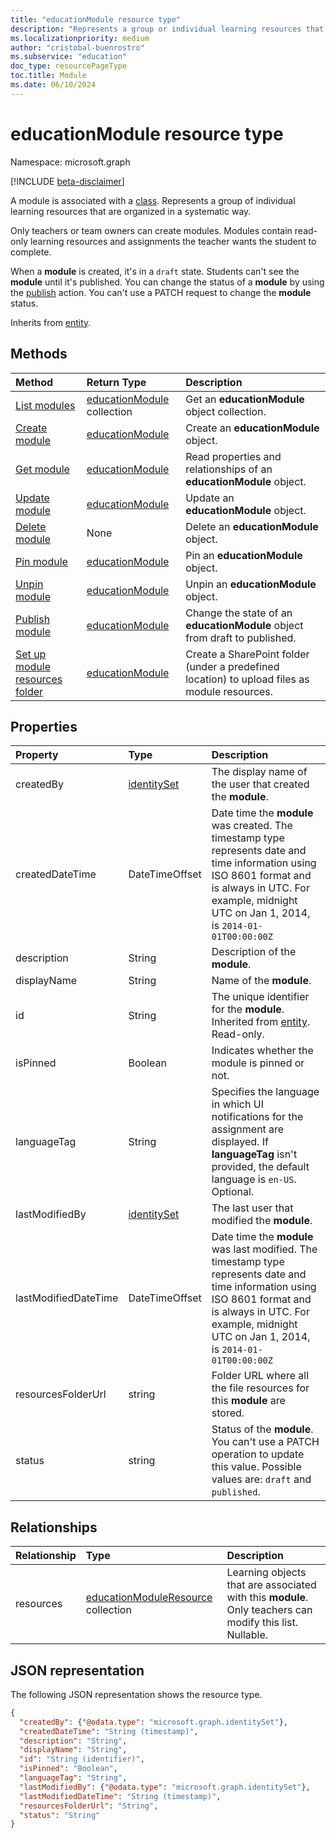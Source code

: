 ```yaml
---
title: "educationModule resource type"
description: "Represents a group or individual learning resources that are then arranged in a neat, systematic manner."
ms.localizationpriority: medium
author: "cristobal-buenrostro"
ms.subservice: "education"
doc_type: resourcePageType
toc.title: Module
ms.date: 06/10/2024
---
```


# educationModule resource type

Namespace: microsoft.graph

[!INCLUDE [beta-disclaimer](../../includes/beta-disclaimer.md)]

A module is associated with a [class](../resources/educationclass.md). Represents a group of individual learning resources that are organized in a systematic way.

Only teachers or team owners can create modules. Modules contain read-only learning resources and assignments the teacher wants the student to complete.

When a **module** is created, it's in a `draft` state. Students can't see the **module** until it's published. You can change the status of a **module** by using the [publish](../api/educationmodule-publish.md) action. You can't use a PATCH request to change the **module** status.


Inherits from [entity](../resources/entity.md).

## Methods

| Method		   | Return Type	|Description|
|:---------------|:--------|:----------|
|[List modules](../api/educationclass-list-modules.md) |[educationModule](educationmodule.md) collection| Get an **educationModule** object collection.|
|[Create module](../api/educationclass-post-module.md) | [educationModule](educationmodule.md)	|Create an **educationModule** object. |
|[Get module](../api/educationmodule-get.md) | [educationModule](educationmodule.md) |Read properties and relationships of an **educationModule** object.|
|[Update module](../api/educationmodule-update.md) | [educationModule](educationmodule.md)	|Update an **educationModule** object. |
|[Delete module](../api/educationmodule-delete.md) | None |Delete an **educationModule** object. |
|[Pin module](../api/educationmodule-pin.md) | [educationModule](educationmodule.md)	|Pin an **educationModule** object. |
|[Unpin module](../api/educationmodule-unpin.md) | [educationModule](educationmodule.md)	|Unpin an **educationModule** object. |
|[Publish module](../api/educationmodule-publish.md)|[educationModule](educationmodule.md)|Change the state of an **educationModule** object from draft to published.|
|[Set up module resources folder](../api/educationmodule-setupresourcesfolder.md)| [educationModule](educationmodule.md)| Create a SharePoint folder (under a predefined location) to upload files as module resources.|

## Properties
| Property	   | Type	|Description|
|:---------------|:--------|:----------|
|createdBy|[identitySet](identityset.md)| The display name of the user that created the **module**. |
|createdDateTime|DateTimeOffset|Date time the **module** was created. The timestamp type represents date and time information using ISO 8601 format and is always in UTC. For example, midnight UTC on Jan 1, 2014, is `2014-01-01T00:00:00Z`|
|description|String|Description of the **module**.|
|displayName|String|Name of the **module**.|
|id|String| The unique identifier for the **module**. Inherited from [entity](../resources/entity.md). Read-only.|
|isPinned|Boolean|Indicates whether the module is pinned or not.|
|languageTag|String| Specifies the language in which UI notifications for the assignment are displayed. If **languageTag** isn't provided, the default language is `en-US`. Optional. |
|lastModifiedBy|[identitySet](identityset.md)| The last user that modified the **module**. |
|lastModifiedDateTime|DateTimeOffset|Date time the **module** was last modified. The timestamp type represents date and time information using ISO 8601 format and is always in UTC. For example, midnight UTC on Jan 1, 2014, is `2014-01-01T00:00:00Z`|
|resourcesFolderUrl|string| Folder URL where all the file resources for this **module** are stored.|
|status|string| Status of the **module**. You can't use a PATCH operation to update this value. Possible values are: `draft` and `published`.|

## Relationships
| Relationship | Type	|Description|
|:---------------|:--------|:----------|
|resources|[educationModuleResource](educationmoduleresource.md) collection| Learning objects that are associated with this **module**. Only teachers can modify this list. Nullable.|

## JSON representation

The following JSON representation shows the resource type.

<!-- {
  "blockType": "resource",
  "keyProperty":"id",
  "optionalProperties": [
  ],
  "@odata.type": "microsoft.graph.educationModule"
}-->

```json
{
  "createdBy": {"@odata.type": "microsoft.graph.identitySet"},
  "createdDateTime": "String (timestamp)",
  "description": "String",
  "displayName": "String",
  "id": "String (identifier)",
  "isPinned": "Boolean",
  "languageTag": "String",
  "lastModifiedBy": {"@odata.type": "microsoft.graph.identitySet"},
  "lastModifiedDateTime": "String (timestamp)",
  "resourcesFolderUrl": "String",
  "status": "String"
}
```
